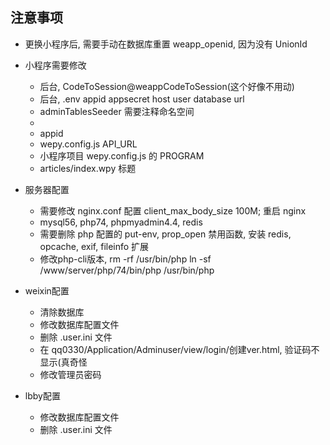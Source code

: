## 注意事项
- 更换小程序后, 需要手动在数据库重置 weapp_openid, 因为没有 UnionId

- 小程序需要修改 
  - 后台, CodeToSession@weappCodeToSession(这个好像不用动)
  - 后台, .env appid appsecret host user database url
  - adminTablesSeeder 需要注释命名空间
  -
  - appid
  - wepy.config.js API_URL
  - 小程序项目 wepy.config.js 的 PROGRAM
  - articles/index.wpy 标题

- 服务器配置
  - 需要修改 nginx.conf 配置 client_max_body_size 100M; 重启 nginx
  - mysql56, php74, phpmyadmin4.4, redis
  - 需要删除 php 配置的 put-env, prop_open 禁用函数, 安装 redis, opcache, exif, fileinfo 扩展
  - 修改php-cli版本, rm -rf /usr/bin/php ln -sf /www/server/php/74/bin/php /usr/bin/php


- weixin配置
    - 清除数据库
    - 修改数据库配置文件
    - 删除 .user.ini 文件
    - 在 qq0330/Application/Adminuser/view/login/创建ver.html, 验证码不显示(真奇怪
    - 修改管理员密码
- lbby配置
    - 修改数据库配置文件
    - 删除 .user.ini 文件
